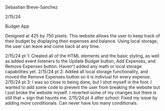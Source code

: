 Sebastian Breve-Sanchez 

2/15/24

Budget App

Designed at 425 by 750 pixels. This website allows the user to keep track of their budget by displaying their expenses and balance. Using local storage, the user can leave and come back at any time.

2/15/24 pt 1: Created all of the HTML elements and the basic styling, as well as added event listeners to the Update Budget button, Add Expenses, and Remove Expenses button. Haven't added any math or local storage capabilities yet. 2/15/24 pt 2: Added all local storage functionality, and moved the Remove Expenses button so it is indiviual for every expense. 2/15/24 pt 3: I was so close to being done, but I shot myself in the foot. I wanted to add some code to prevent the user from breaking the website but I just broke the website myself. I reverted some of my changes but there is still that + sign that haunts me. 2/15/24 pt 4 after school: Fixed my issue by adding more conditionals. Can never have too many conditionals.
